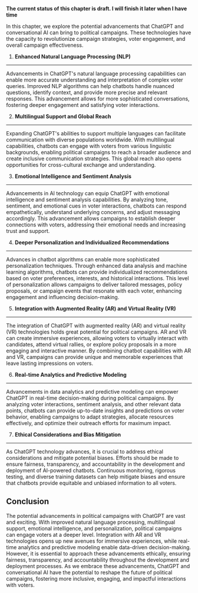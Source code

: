 **The current status of this chapter is draft. I will finish it later when I have time**

In this chapter, we explore the potential advancements that ChatGPT and conversational AI can bring to political campaigns. These technologies have the capacity to revolutionize campaign strategies, voter engagement, and overall campaign effectiveness.

1. **Enhanced Natural Language Processing (NLP)**
-------------------------------------------------

Advancements in ChatGPT's natural language processing capabilities can enable more accurate understanding and interpretation of complex voter queries. Improved NLP algorithms can help chatbots handle nuanced questions, identify context, and provide more precise and relevant responses. This advancement allows for more sophisticated conversations, fostering deeper engagement and satisfying voter interactions.

2. **Multilingual Support and Global Reach**
--------------------------------------------

Expanding ChatGPT's abilities to support multiple languages can facilitate communication with diverse populations worldwide. With multilingual capabilities, chatbots can engage with voters from various linguistic backgrounds, enabling political campaigns to reach a broader audience and create inclusive communication strategies. This global reach also opens opportunities for cross-cultural exchange and understanding.

3. **Emotional Intelligence and Sentiment Analysis**
----------------------------------------------------

Advancements in AI technology can equip ChatGPT with emotional intelligence and sentiment analysis capabilities. By analyzing tone, sentiment, and emotional cues in voter interactions, chatbots can respond empathetically, understand underlying concerns, and adjust messaging accordingly. This advancement allows campaigns to establish deeper connections with voters, addressing their emotional needs and increasing trust and support.

4. **Deeper Personalization and Individualized Recommendations**
----------------------------------------------------------------

Advances in chatbot algorithms can enable more sophisticated personalization techniques. Through enhanced data analysis and machine learning algorithms, chatbots can provide individualized recommendations based on voter preferences, interests, and historical interactions. This level of personalization allows campaigns to deliver tailored messages, policy proposals, or campaign events that resonate with each voter, enhancing engagement and influencing decision-making.

5. **Integration with Augmented Reality (AR) and Virtual Reality (VR)**
-----------------------------------------------------------------------

The integration of ChatGPT with augmented reality (AR) and virtual reality (VR) technologies holds great potential for political campaigns. AR and VR can create immersive experiences, allowing voters to virtually interact with candidates, attend virtual rallies, or explore policy proposals in a more engaging and interactive manner. By combining chatbot capabilities with AR and VR, campaigns can provide unique and memorable experiences that leave lasting impressions on voters.

6. **Real-time Analytics and Predictive Modeling**
--------------------------------------------------

Advancements in data analytics and predictive modeling can empower ChatGPT in real-time decision-making during political campaigns. By analyzing voter interactions, sentiment analysis, and other relevant data points, chatbots can provide up-to-date insights and predictions on voter behavior, enabling campaigns to adapt strategies, allocate resources effectively, and optimize their outreach efforts for maximum impact.

7. **Ethical Considerations and Bias Mitigation**
-------------------------------------------------

As ChatGPT technology advances, it is crucial to address ethical considerations and mitigate potential biases. Efforts should be made to ensure fairness, transparency, and accountability in the development and deployment of AI-powered chatbots. Continuous monitoring, rigorous testing, and diverse training datasets can help mitigate biases and ensure that chatbots provide equitable and unbiased information to all voters.

Conclusion
----------

The potential advancements in political campaigns with ChatGPT are vast and exciting. With improved natural language processing, multilingual support, emotional intelligence, and personalization, political campaigns can engage voters at a deeper level. Integration with AR and VR technologies opens up new avenues for immersive experiences, while real-time analytics and predictive modeling enable data-driven decision-making. However, it is essential to approach these advancements ethically, ensuring fairness, transparency, and accountability throughout the development and deployment processes. As we embrace these advancements, ChatGPT and conversational AI have the potential to reshape the future of political campaigns, fostering more inclusive, engaging, and impactful interactions with voters.
